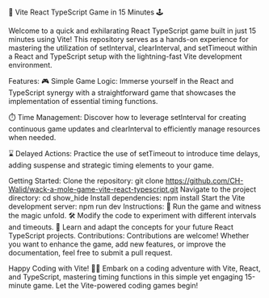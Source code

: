 🚀 Vite React TypeScript Game in 15 Minutes 🕹️

Welcome to a quick and exhilarating React TypeScript game built in just 15 minutes using Vite! This repository serves as a hands-on experience for mastering the utilization of setInterval, clearInterval, and setTimeout within a React and TypeScript setup with the lightning-fast Vite development environment.

Features:
🎮 Simple Game Logic: Immerse yourself in the React and TypeScript synergy with a straightforward game that showcases the implementation of essential timing functions.

⏱️ Time Management: Discover how to leverage setInterval for creating continuous game updates and clearInterval to efficiently manage resources when needed.

⌛ Delayed Actions: Practice the use of setTimeout to introduce time delays, adding suspense and strategic timing elements to your game.

Getting Started:
Clone the repository: git clone https://github.com/CH-Walid/wack-a-mole-game-vite-react-typescript.git
Navigate to the project directory: cd show_hide
Install dependencies: npm install
Start the Vite development server: npm run dev
Instructions:
🚦 Run the game and witness the magic unfold.
🛠️ Modify the code to experiment with different intervals and timeouts.
🧠 Learn and adapt the concepts for your future React TypeScript projects.
Contributions:
Contributions are welcome! Whether you want to enhance the game, add new features, or improve the documentation, feel free to submit a pull request.

Happy Coding with Vite! 🚀🎉
Embark on a coding adventure with Vite, React, and TypeScript, mastering timing functions in this simple yet engaging 15-minute game. Let the Vite-powered coding games begin!